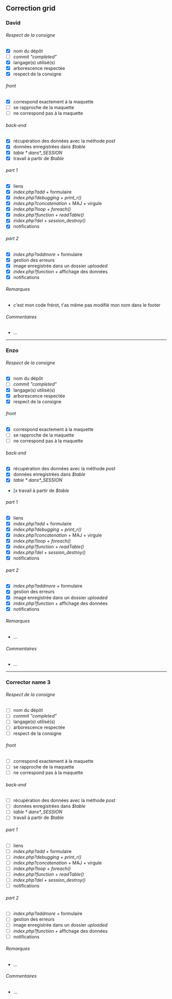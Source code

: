## Correction grid

### David

###### *Respect de la consigne*
- [x] nom du dépôt
- [ ] *commit "completed"*
- [x] langage(s) utilisé(s)
- [x] arborescence respectée
- [x] respect de la consigne
###### *front*
- [x] correspond exactement à la maquette
- [ ] se rapproche de la maquette
- [ ] ne correspond pas à la maquette
###### *back-end*
- [x] récupération des données avec la méthode *post*
- [x] données enregistrées dans *$table*
- [x] *$table* dans *$_SESSION*
- [x] travail à partir de *$table*
###### *part 1*
- [x] liens
- [x] *index.php?add* + formulaire
- [x] *index.php?debugging* + *print_r()*
- [x] *index.php?concatenation* + MAJ + virgule
- [x] *index.php?loop* + *foreach()*
- [x] *index.php?function* + *readTable()*
- [x] *index.php?del* + *session_destroy()*
- [x] notifications
###### *part 2*
- [x] *index.php?addmore* + formulaire
- [x] gestion des erreurs
- [x] image enregistrée dans un dossier *uploaded*
- [x] *index.php?function* + affichage des données
- [x] notifications
###### *Remarques*
- c'est mon code frérot, t'as même pas modifié mon nom dans le footer
###### *Commentaires*
- ...

---

### Enzo

###### *Respect de la consigne*
- [x] nom du dépôt
- [ ] *commit "completed"*
- [x] langage(s) utilisé(s)
- [x] arborescence respectée
- [x] respect de la consigne
###### *front*
- [x] correspond exactement à la maquette
- [ ] se rapproche de la maquette
- [ ] ne correspond pas à la maquette
###### *back-end*
- [x] récupération des données avec la méthode *post*
- [x] données enregistrées dans *$table*
- [x] *$table* dans *$_SESSION*
- [x travail à partir de *$table*
###### *part 1*
- [x] liens
- [x] *index.php?add* + formulaire
- [x] *index.php?debugging* + *print_r()*
- [x] *index.php?concatenation* + MAJ + virgule
- [x] *index.php?loop* + *foreach()*
- [x] *index.php?function* + *readTable()*
- [x] *index.php?del* + *session_destroy()*
- [x] notifications
###### *part 2*
- [x] *index.php?addmore* + formulaire
- [x] gestion des erreurs
- [x] image enregistrée dans un dossier *uploaded*
- [x] *index.php?function* + affichage des données
- [x] notifications
###### *Remarques*
- ...
###### *Commentaires*
- ...

---

### Corrector name 3

###### *Respect de la consigne*
- [ ] nom du dépôt
- [ ] *commit "completed"*
- [ ] langage(s) utilisé(s)
- [ ] arborescence respectée
- [ ] respect de la consigne
###### *front*
- [ ] correspond exactement à la maquette
- [ ] se rapproche de la maquette
- [ ] ne correspond pas à la maquette
###### *back-end*
- [ ] récupération des données avec la méthode *post*
- [ ] données enregistrées dans *$table*
- [ ] *$table* dans *$_SESSION*
- [ ] travail à partir de *$table*
###### *part 1*
- [ ] liens
- [ ] *index.php?add* + formulaire
- [ ] *index.php?debugging* + *print_r()*
- [ ] *index.php?concatenation* + MAJ + virgule
- [ ] *index.php?loop* + *foreach()*
- [ ] *index.php?function* + *readTable()*
- [ ] *index.php?del* + *session_destroy()*
- [ ] notifications
###### *part 2*
- [ ] *index.php?addmore* + formulaire
- [ ] gestion des erreurs
- [ ] image enregistrée dans un dossier *uploaded*
- [ ] *index.php?function* + affichage des données
- [ ] notifications
###### *Remarques*
- ...
###### *Commentaires*
- ...